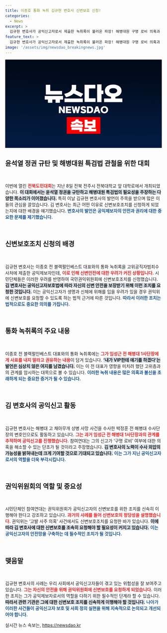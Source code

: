 ```yaml
---
title: 이종호 통화 녹취 김규현 변호사 신변보호 신청!
categories:
  - News
excerpt: >
  김규현 변호사가 공익신고자로서 제출한 녹취록이 불러온 파장! 해병대원 구명 로비 의혹과 함께 그의 신변 보호 요청이 제기되며 논란이 확산되고 있다. 권익위의 신속한 조치가 필요한 상황!
feature_text: >
  김규현 변호사가 공익신고자로서 제출한 녹취록이 불러온 파장! 해병대원 구명 로비 의혹과 함께 그의 신변 보호 요청이 제기되며 논란이 확산되고 있다. 권익위의 신속한 조치가 필요한 상황!
image: '/assets/img/newsdao_breakingnews.jpg'
---
```


<p><img src="/assets/img/newsdao_breakingnews.jpg" alt="firstkoreanews 속보" /></p>

<h2 data-ke-size="size26">윤석열 정권 규탄 및 해병대원 특검법 관철을 위한 대회</h2>

<p data-ke-size="size16">&nbsp;</p>

<p>이번에 열린 <b><span style="color: #ee2323;">전북도민대회</span></b>는 지난 8일 전북 전주시 전북대학교 앞 대학로에서 개최되었습니다. <b><span style="background-color: #21538527;">이 대회에서는 윤석열 정권을 규탄하고 해병대원 특검법의 필요성을 주장하는 다양한 목소리가 이어졌습니다.</span></b> 특히 이날 김규현 변호사의 발언이 주목을 받으며 많은 이들의 관심을 끌었습니다. 김 변호사는 최근 어떤 이유로 신변보호조치를 신청하게 되었는지에 대한 배경을 얘기했습니다. <b><span style="color: #1a5490;">변호사의 발언은 공익제보자의 안전과 권리에 대한 중요한 문제를 제기했습니다.</span></b></p>

<p data-ke-size="size16">&nbsp;</p>

<h2 data-ke-size="size26">신변보호조치 신청의 배경</h2>

<p data-ke-size="size16">&nbsp;</p>

<p>김규현 변호사는 이종호 전 블랙펄인베스트 대표와의 통화 녹취록을 고위공직자범죄수사처에 제출한 공익제보자인데, <b><span style="color: #ee2323;">이로 인해 신변안전에 대한 우려가 커진 상황입니다.</span></b> 시민단체들은 이러한 우려를 반영하여 국민권익위원회에 신변보호조치를 신청했습니다. <b><span style="background-color: #21538527;">김 변호사는 공익신고자보호법에 따라 자신의 신변 안전을 보장받기 위해 이런 조치를 요청한 것입니다.</span></b> 이는 공익신고자가 생명과 신체에 위해를 입을 우려가 있을 경우 권익위에 신변보호를 요청할 수 있도록 하는 법적 근거에 따른 것입니다. <b><span style="color: #1a5490;">따라서 이러한 조치는 법적으로도 중요한 의의를 가집니다.</span></b></p>

<p data-ke-size="size16">&nbsp;</p>

<h2 data-ke-size="size26">통화 녹취록의 주요 내용</h2>

<p data-ke-size="size16">&nbsp;</p>

<p>이종호 전 블랙펄인베스트 대표와의 통화 녹취록에는 <b><span style="color: #ee2323;">그가 임성근 전 해병대 1사단장에게 사표를 내지 말라고 권유하는 내용</span></b>이 담겨 있습니다. <b><span style="background-color: #21538527;">‘내가 VIP한테 얘기를 하겠다’는 발언은 심상치 않은 여지를 남겼습니다.</span></b> 이는 이 전 대표가 영향을 미치려 했던 고위층과의 관계를 암시하는 대목으로 볼 수 있습니다. <b><span style="color: #1a5490;">이러한 녹취 내용은 많은 의혹과 불신을 초래하게 되는 중요한 증거가 될 수 있습니다.</span></b></p>

<p data-ke-size="size16">&nbsp;</p>

<h2 data-ke-size="size26">김 변호사의 공익신고 활동</h2>

<p data-ke-size="size16">&nbsp;</p>

<p>김규현 변호사는 해병대 고 채아무개 상병 사망 사건을 수사한 박정훈 전 해병대 수사단장의 변호인으로도 활동하고 있습니다. <b><span style="color: #ee2323;">그는 과거 임성근 전 해병대 1사단장과의 관계를 추적하며 공익신고를 진행했습니다.</span></b> 참여연대는 그의 신고가 ‘구명 로비’ 여부에 대한 의혹을 해소할 수 있는 단초가 될 것이라고 주장했습니다. <b><span style="background-color: #21538527;">김 변호사의 노력이 수사 외압의 가능성을 밝혀내는데 크게 기여할 것으로 기대되고 있습니다.</span></b> <b><span style="color: #1a5490;">이는 그가 지닌 공익신고자로서의 역할을 더욱 부각시킵니다.</span></b></p>

<p data-ke-size="size16">&nbsp;</p>

<h2 data-ke-size="size26">권익위원회의 역할 및 중요성</h2>

<p data-ke-size="size16">&nbsp;</p>

<p>시민단체인 참여연대는 권익위원회가 공익신고자의 신변보호를 위한 조치를 신속히 이행해야 한다고 강조하고 있습니다. <b><span style="color: #ee2323;">과거의 사례를 들어 신변보호의 정당성을 설명했습니다.</span></b> 권익위는 ‘고발 사주 의혹’ 사건에서도 신변보호조치를 요청한 바가 있습니다. <b><span style="background-color: #21538527;">이에 따라 김 변호사에 대한 신변보호를 조속히 요청해야 할 필요성이 커지고 있습니다.</span></b> <b><span style="color: #1a5490;">이는 공익신고자의 안전망을 구축하는 데 필수적인 조치가 될 것입니다.</span></b></p>

<p data-ke-size="size16">&nbsp;</p>

<h2 data-ke-size="size26">맺음말</h2>

<p data-ke-size="size16">&nbsp;</p>

<p>김규현 변호사의 사례는 우리 사회에서 공익신고자들이 겪고 있는 위험성을 잘 보여주고 있습니다. <b><span style="color: #ee2323;">그는 자신의 안전을 위해 권익위원회에 신변보호를 요청하게 되었습니다.</span></b> 이러한 조치는 그가 공익제보자로서의 역할을 다하기 위한 필수적인 단계라 할 수 있습니다. <b><span style="background-color: #21538527;">따라서 관련 기관은 그에 대한 신변보호 조치를 신속하게 이행해야 할 것입니다.</span></b> <b><span style="color: #1a5490;">나아가 이러한 사건들이 공익신고자 보호 및 사회 정의 실현을 위해 지속적으로 논의되고 개선되어야 합니다.</span></b></p>
실시간 뉴스 속보는, <a href="https://newsdao.kr" rel="dofollow">https://newsdao.kr</a>


